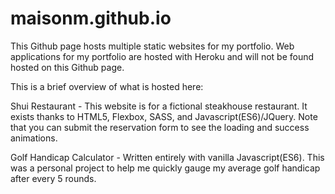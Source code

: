 # maisonm.github.io
This Github page hosts multiple static websites for my portfolio. Web applications for my portfolio are hosted with Heroku and will not be found hosted on this Github page. 

This is a brief overview of what is hosted here:

Shui Restaurant - This website is for a fictional steakhouse restaurant. It exists thanks to HTML5, Flexbox, SASS, and Javascript(ES6)/JQuery. Note that you can submit the reservation form to see the loading and success animations. 

Golf Handicap Calculator - Written entirely with vanilla Javascript(ES6). This was a personal project to help me quickly gauge my average golf handicap after every 5 rounds.

